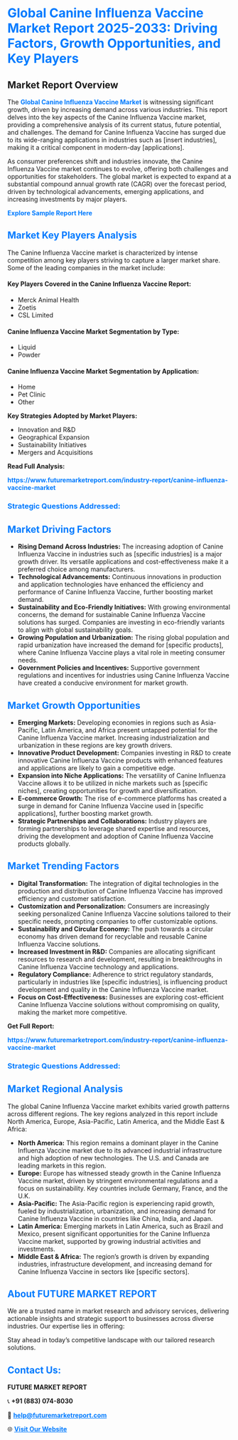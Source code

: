 <h1 style="color: #007BFF;">Global Canine Influenza Vaccine Market Report 2025-2033: Driving Factors, Growth Opportunities, and Key Players</h1>

<section id="overview">
<h2>Market Report Overview</h2>
<p>The <a href="https://www.futuremarketreport.com/industry-report/canine-influenza-vaccine-market" style="color: #007BFF; text-decoration: none;"><strong>Global Canine Influenza Vaccine Market</strong></a> is witnessing significant growth, driven by increasing demand across various industries. This report delves into the key aspects of the Canine Influenza Vaccine market, providing a comprehensive analysis of its current status, future potential, and challenges. The demand for Canine Influenza Vaccine has surged due to its wide-ranging applications in industries such as [insert industries], making it a critical component in modern-day [applications].</p>
<p>As consumer preferences shift and industries innovate, the Canine Influenza Vaccine market continues to evolve, offering both challenges and opportunities for stakeholders. The global market is expected to expand at a substantial compound annual growth rate (CAGR) over the forecast period, driven by technological advancements, emerging applications, and increasing investments by major players.</p>
</section>

<section id="overview">
<p><a href="https://www.futuremarketreport.com/request-sample/reportId=64822" style="color: #007BFF; text-decoration: none;"><strong>Explore Sample Report Here</strong></a></p>
</section>

<section id="key-players">
<h2 style="color: #007BFF;">Market Key Players Analysis</h2>
<p>The Canine Influenza Vaccine market is characterized by intense competition among key players striving to capture a larger market share. Some of the leading companies in the market include:</p>
<h4>Key Players Covered in the Canine Influenza Vaccine Report:</h4>
<ul><li>Merck Animal Health</li><li>Zoetis</li><li>CSL Limited</li></ul>
<h4>Canine Influenza Vaccine Market Segmentation by Type:</h4>
<ul><li>Liquid</li><li>Powder</li></ul>

<h4>Canine Influenza Vaccine Market Segmentation by Application:</h4>
<ul><li>Home</li><li>Pet Clinic</li><li>Other</li></ul>
<p><strong>Key Strategies Adopted by Market Players:</strong></p>
<ul>
<li>Innovation and R&D</li>
<li>Geographical Expansion</li>
<li>Sustainability Initiatives</li>
<li>Mergers and Acquisitions</li>
</ul>
</section>

<section>
<p><strong>Read Full Analysis: </strong></p><a href="https://www.futuremarketreport.com/industry-report/canine-influenza-vaccine-market" style="color: #007BFF; text-decoration: none;"><strong>https://www.futuremarketreport.com/industry-report/canine-influenza-vaccine-market</strong></a>
<h3 style="color: #007BFF;">Strategic Questions Addressed:</h3>
</section>

<section id="driving-factors">
<h2 style="color: #007BFF;">Market Driving Factors</h2>
<ul>
<li><strong>Rising Demand Across Industries:</strong> The increasing adoption of Canine Influenza Vaccine in industries such as [specific industries] is a major growth driver. Its versatile applications and cost-effectiveness make it a preferred choice among manufacturers.</li>
<li><strong>Technological Advancements:</strong> Continuous innovations in production and application technologies have enhanced the efficiency and performance of Canine Influenza Vaccine, further boosting market demand.</li>
<li><strong>Sustainability and Eco-Friendly Initiatives:</strong> With growing environmental concerns, the demand for sustainable Canine Influenza Vaccine solutions has surged. Companies are investing in eco-friendly variants to align with global sustainability goals.</li>
<li><strong>Growing Population and Urbanization:</strong> The rising global population and rapid urbanization have increased the demand for [specific products], where Canine Influenza Vaccine plays a vital role in meeting consumer needs.</li>
<li><strong>Government Policies and Incentives:</strong> Supportive government regulations and incentives for industries using Canine Influenza Vaccine have created a conducive environment for market growth.</li>
</ul>
</section>

<section id="growth-opportunities">
<h2 style="color: #007BFF;">Market Growth Opportunities</h2>
<ul>
<li><strong>Emerging Markets:</strong> Developing economies in regions such as Asia-Pacific, Latin America, and Africa present untapped potential for the Canine Influenza Vaccine market. Increasing industrialization and urbanization in these regions are key growth drivers.</li>
<li><strong>Innovative Product Development:</strong> Companies investing in R&D to create innovative Canine Influenza Vaccine products with enhanced features and applications are likely to gain a competitive edge.</li>
<li><strong>Expansion into Niche Applications:</strong> The versatility of Canine Influenza Vaccine allows it to be utilized in niche markets such as [specific niches], creating opportunities for growth and diversification.</li>
<li><strong>E-commerce Growth:</strong> The rise of e-commerce platforms has created a surge in demand for Canine Influenza Vaccine used in [specific applications], further boosting market growth.</li>
<li><strong>Strategic Partnerships and Collaborations:</strong> Industry players are forming partnerships to leverage shared expertise and resources, driving the development and adoption of Canine Influenza Vaccine products globally.</li>
</ul>
</section>

<section id="trending-factors">
<h2 style="color: #007BFF;">Market Trending Factors</h2>
<ul>
<li><strong>Digital Transformation:</strong> The integration of digital technologies in the production and distribution of Canine Influenza Vaccine has improved efficiency and customer satisfaction.</li>
<li><strong>Customization and Personalization:</strong> Consumers are increasingly seeking personalized Canine Influenza Vaccine solutions tailored to their specific needs, prompting companies to offer customizable options.</li>
<li><strong>Sustainability and Circular Economy:</strong> The push towards a circular economy has driven demand for recyclable and reusable Canine Influenza Vaccine solutions.</li>
<li><strong>Increased Investment in R&D:</strong> Companies are allocating significant resources to research and development, resulting in breakthroughs in Canine Influenza Vaccine technology and applications.</li>
<li><strong>Regulatory Compliance:</strong> Adherence to strict regulatory standards, particularly in industries like [specific industries], is influencing product development and quality in the Canine Influenza Vaccine market.</li>
<li><strong>Focus on Cost-Effectiveness:</strong> Businesses are exploring cost-efficient Canine Influenza Vaccine solutions without compromising on quality, making the market more competitive.</li>
</ul>
</section>

<section>
<p><strong>Get Full Report: </strong></p><a href="https://www.futuremarketreport.com/industry-report/canine-influenza-vaccine-market" style="color: #007BFF; text-decoration: none;"><strong>https://www.futuremarketreport.com/industry-report/canine-influenza-vaccine-market</strong></a>
<h3 style="color: #007BFF;">Strategic Questions Addressed:</h3>
</section>


<section id="regional-analysis">
<h2 style="color: #007BFF;">Market Regional Analysis</h2>
<p>The global Canine Influenza Vaccine market exhibits varied growth patterns across different regions. The key regions analyzed in this report include North America, Europe, Asia-Pacific, Latin America, and the Middle East & Africa:</p>
<ul>
<li><strong>North America:</strong> This region remains a dominant player in the Canine Influenza Vaccine market due to its advanced industrial infrastructure and high adoption of new technologies. The U.S. and Canada are leading markets in this region.</li>
<li><strong>Europe:</strong> Europe has witnessed steady growth in the Canine Influenza Vaccine market, driven by stringent environmental regulations and a focus on sustainability. Key countries include Germany, France, and the U.K.</li>
<li><strong>Asia-Pacific:</strong> The Asia-Pacific region is experiencing rapid growth, fueled by industrialization, urbanization, and increasing demand for Canine Influenza Vaccine in countries like China, India, and Japan.</li>
<li><strong>Latin America:</strong> Emerging markets in Latin America, such as Brazil and Mexico, present significant opportunities for the Canine Influenza Vaccine market, supported by growing industrial activities and investments.</li>
<li><strong>Middle East & Africa:</strong> The region’s growth is driven by expanding industries, infrastructure development, and increasing demand for Canine Influenza Vaccine in sectors like [specific sectors].</li>
</ul>
</section>

<footer>
<h2 style="color: #007BFF;">About FUTURE MARKET REPORT</h2>
<p>We are a trusted name in market research and advisory services, delivering actionable insights and strategic support to businesses across diverse industries. Our expertise lies in offering:</p>

<p>Stay ahead in today’s competitive landscape with our tailored research solutions.</p>

<h2 style="color: #007BFF;">Contact Us:</h2>
<p><strong>FUTURE MARKET REPORT</strong></p>
<p>📞 <strong>+91 (883) 074-8030</strong></p>
<p>📧 <strong><a href="mailto:help@futuremarketreport.com" style="color: #007BFF;">help@futuremarketreport.com</a></strong></p>
<p>🌐 <strong><a href="https://www.futuremarketreport.com/" style="color: #007BFF;">Visit Our Website</a></strong></p>
</footer>